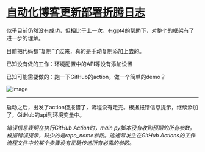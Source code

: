 # [自动化博客更新部署折腾日志](https://github.com/QiYongchuan/MyGitBlog/issues/35)

似乎目前仍然没有成功，但相比于上一次，有gpt4的帮助下，对整个的框架有了进一步的理解。

目前把代码都“复制”了过来，真的是手动复制添加上去的。

已知没有做的工作：环境配置中的API等没有添加设置

已知可能需要做的：跑一下GitHub的action，做一个简单的demo？

![image](https://github.com/QiYongchuan/MyGitBlog/assets/105039020/08cd8115-f0d6-4f21-87d4-8551e91b296b)



---

启动之后，出发了action但报错了，流程没有走完。根据报错信息提示，继续添加了，GitHub的api到环境变量中。

_错误信息表明在执行GitHub Action时，main.py脚本没有收到预期的所有参数。根据错误提示，缺少的是repo_name参数。这通常发生在GitHub Actions的工作流程文件中的某个步骤没有正确传递所有必需的参数。_